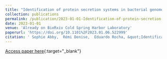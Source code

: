 ```yaml
---
title: "Identification of protein secretion systems in bacterial genomes using MacSyFinder version 2"
collection: publications
permalink: /publication/2023-01-01-Identification-of-protein-secretion-systems-in-bacterial-genomes-using-MacSyFinder-version-2
date: 2023-01-01
venue: 'Already on BioRxiv Cold Spring Harbor Laboratory'
paperurl: 'https://doi.org/10.1101%2F2023.01.06.522999'
citation: ' Sophie Abby,  Rémi Denise,  Eduardo Rocha, &quot;Identification of protein secretion systems in bacterial genomes using MacSyFinder version 2.&quot; Already on BioRxiv Cold Spring Harbor Laboratory, 2023.'
---
```

[Access paper here](https://doi.org/10.1101%2F2023.01.06.522999){:target="_blank"}

